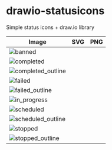 # drawio-statusicons
Simple status icons + draw.io library

| Image | SVG | PNG |
| ----- | --- | --- |
| ![banned] | | | 
| ![completed] | | | 
| ![completed_outline] | | |
| ![failed] | | |
| ![failed_outline] | | |
| ![in_progress] | | |
| ![scheduled] | | |
| ![scheduled_outline] | | |
| ![stopped] | | |
| ![stopped_outline] | | |

[banned]: https://raw.githubusercontent.com/tombennett/drawio-statusicons/master/png/banned.png "Banned"
[completed]: https://raw.githubusercontent.com/tombennett/drawio-statusicons/master/png/completed.png "Completed"
[completed_outline]: https://raw.githubusercontent.com/tombennett/drawio-statusicons/master/png/completed_outline.png "Completed - Outline"
[failed]: https://raw.githubusercontent.com/tombennett/drawio-statusicons/master/png/failed.png "Failed"
[failed_outline]: https://raw.githubusercontent.com/tombennett/drawio-statusicons/master/png/failed_outline.png "Failed - Outline"
[in_progress]: https://raw.githubusercontent.com/tombennett/drawio-statusicons/master/png/in_progress.png "In Progress"
[scheduled]: https://raw.githubusercontent.com/tombennett/drawio-statusicons/master/png/scheduled.png "Scheduled"
[scheduled_outline]: https://raw.githubusercontent.com/tombennett/drawio-statusicons/master/png/scheduled_outline.png "Scheduled - Outline"
[stopped]: https://raw.githubusercontent.com/tombennett/drawio-statusicons/master/png/stopped.png "Stopped"
[stopped_outline]: https://raw.githubusercontent.com/tombennett/drawio-statusicons/master/png/stopped_outline.png "Stopped - Outline"